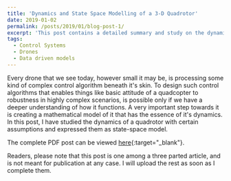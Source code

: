 ```yaml
---
title: 'Dynamics and State Space Modelling of a 3-D Quadrotor'
date: 2019-01-02
permalink: /posts/2019/01/blog-post-1/
excerpt: 'This post contains a detailed summary and study on the dynamics of a quadcopter/quadrotor along with the derivation of Space-state model for it from scratch.'
tags:
  - Control Systems
  - Drones
  - Data driven models
---
```


Every drone that we see today, however small it may be, is processing some kind of complex control algorithm beneath it's skin. To design such control algorithms that enables things like basic attitude of a quadcopter to robustness in highly complex scenarios, is possible only if we have a deeper understanding of how it functions. A very important step towards it is creating a mathematical model of it that has the essence of it's dynamics. In this post, I have studied the dynamics of a quadrotor with certain assumptions and expressed them as state-space model.

The complete PDF post can be viewed [here](\files\dynamics.pdf){:target="_blank"}.

Readers, please note that this post is one among a three parted article, and is not meant for publication at any case. I will upload the rest as soon as I complete them.